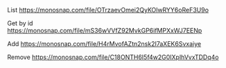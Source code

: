 List https://monosnap.com/file/OTrzaevOmei2QyKOlwRYY6oReF3U9o

Get by id https://monosnap.com/file/mS36wVVfZ92MvkGP6ifMPXxWJ7EENp

Add https://monosnap.com/file/H4rMvofAZtn2nsk2I7aXEK6Svxaiye

Remove https://monosnap.com/file/C18ONTH6I5f4w2G0IXplhVvxTDDq4o
